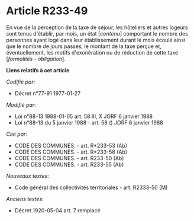 # Article R233-49

En vue de la perception de la taxe de séjour, les hôteliers et autres logeurs sont tenus d'établir, par mois, un état
[*contenu*] comportant le nombre des personnes ayant logé dans leur établissement durant le mois écoulé ainsi que le nombre
de jours passés, le montant de la taxe perçue et, éventuellement, les motifs d'exonération ou de réduction de cette taxe
[*formalités - obligation*].

**Liens relatifs à cet article**

_Codifié par_:

  - Décret n°77-91 1977-01-27

_Modifié par_:

  - Loi n°88-13 1988-01-05 art. 58 III, X JORF 6 janvier 1988
  - Loi n°88-13 du 5 janvier 1988 - art. 58 () JORF 6 janvier 1988

_Cité par_:

  - CODE DES COMMUNES. - art. R*233-53 (Ab)
  - CODE DES COMMUNES. - art. R*233-58 (Ab)
  - CODE DES COMMUNES. - art. R233-50 (Ab)
  - CODE DES COMMUNES. - art. R233-55 (Ab)

_Nouveaux textes_:

  - Code général des collectivités territoriales - art. R2333-50 (M)

_Anciens textes_:

  - Décret  1920-05-04 art. 7 remplacé
